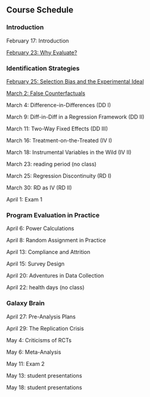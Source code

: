 ## Course Schedule 

### Introduction

February 17: Introduction

[February 23: Why Evaluate?](M1-why-evaluate.html)

### Identification Strategies

[February 25: Selection Bias and the Experimental Ideal](M2-selection-bias.html)

[March 2: False Counterfactuals](M3-false-counterfactuals.html)

March 4: Difference-in-Differences (DD I)

March 9: Diff-in-Diff in a Regression Framework (DD II)

March 11: Two-Way Fixed Effects (DD III)

March 16: Treatment-on-the-Treated (IV I)

March 18: Instrumental Variables in the Wild (IV II)

March 23: reading period (no class)

March 25: Regression Discontinuity (RD I)

March 30: RD as IV (RD II)

April 1: Exam 1

### Program Evaluation in Practice

April 6: Power Calculations

April 8: Random Assignment in Practice 

April 13: Compliance and Attrition 

April 15: Survey Design

April 20: Adventures in Data Collection

April 22: health days (no class)

### Galaxy Brain

April 27: Pre-Analysis Plans

April 29: The Replication Crisis

May 4: Criticisms of RCTs

May 6: Meta-Analysis

May 11:  Exam 2

May 13:  student presentations

May 18: student presentations

<br>


